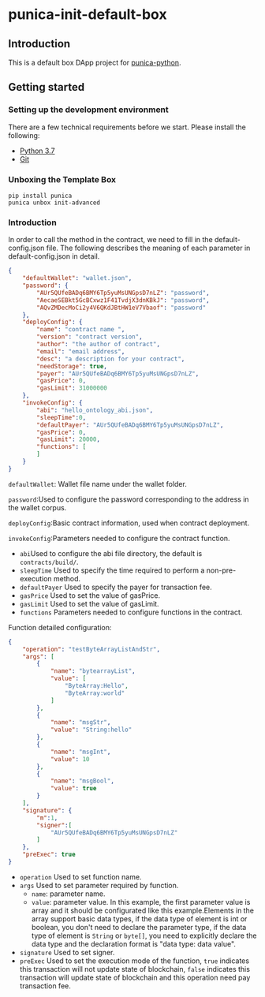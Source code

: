 # punica-init-default-box

## Introduction

This is a default box DApp project for [punica-python](https://github.com/punicasuite/punica-python).

## Getting started

### Setting up the development environment

There are a few technical requirements before we start. Please install the following:

- [Python 3.7](https://www.python.org/downloads/release/python-370/)
- [Git](https://git-scm.com/)

### Unboxing the Template Box

```shell
pip install punica
punica unbox init-advanced
```


### Introduction

In order to call the method in the contract, we need to fill in the default-config.json file.
The following describes the meaning of each parameter in default-config.json in detail.

```json
{
    "defaultWallet": "wallet.json",
    "password": {
        "AUr5QUfeBADq6BMY6Tp5yuMsUNGpsD7nLZ": "password",
        "AecaeSEBkt5GcBCxwz1F41TvdjX3dnKBkJ": "password",
        "AQvZMDecMoCi2y4V6QKdJBtHW1eV7Vbaof": "password"
    },
    "deployConfig": {
        "name": "contract name ",
        "version": "contract version",
        "author": "the author of contract",
        "email": "email address",
        "desc": "a description for your contract",
        "needStorage": true,
        "payer": "AUr5QUfeBADq6BMY6Tp5yuMsUNGpsD7nLZ",
        "gasPrice": 0,
        "gasLimit": 31000000
    },
    "invokeConfig": {
        "abi": "hello_ontology_abi.json",
        "sleepTime":0,
        "defaultPayer": "AUr5QUfeBADq6BMY6Tp5yuMsUNGpsD7nLZ",
        "gasPrice": 0,
        "gasLimit": 20000,
        "functions": [            
        ]
    }
}
```

`defaultWallet`: Wallet file name under the wallet folder.

`password`:Used to configure the password corresponding to the address in the wallet corpus.

`deployConfig`:Basic contract information, used when contract deployment.

`invokeConfig`:Parameters needed to configure the contract function.

- `abi`Used to configure the abi file directory, the default is `contracts/build/`.
- `sleepTime` Used to specify the time required to perform a non-pre-execution method.
- `defaultPayer` Used to specify the payer for transaction fee.
- `gasPrice` Used to set the value of gasPrice.
- `gasLimit` Used to set the value of gasLimit.
- `functions` Parameters needed to configure functions in the contract.

Function detailed configuration:

```json
{
    "operation": "testByteArrayListAndStr",
    "args": [
        {
            "name": "bytearrayList",
            "value": [
                "ByteArray:Hello",
                "ByteArray:world"
            ]
        },
        {
            "name": "msgStr",
            "value": "String:hello"
        },
        {
            "name": "msgInt",
            "value": 10
        },
        {
            "name": "msgBool",
            "value": true
        }
    ],
    "signature": {
        "m":1,
        "signer":[
            "AUr5QUfeBADq6BMY6Tp5yuMsUNGpsD7nLZ"
        ]
    },
    "preExec": true
}
```

- `operation` Used to set function name.
- `args` Used to set parameter required by function.
  - `name`: parameter name.
  - `value`: parameter value. In this example, the first parameter value is array and it should be configurated like this example.Elements in the array support basic data types, if the data type of element is int or boolean, you don't need to declare the parameter type, if the data type of element is `String` or `byte[]`, you need to explicitly declare the data type and the declaration format is "data type: data value".
- `signature` Used to set signer.
- `preExec` Used to set the execution mode of the function, `true` indicates this transaction will not update state of blockchain, `false` indicates this transaction will update state of blockchain and this operation need pay transaction fee.
